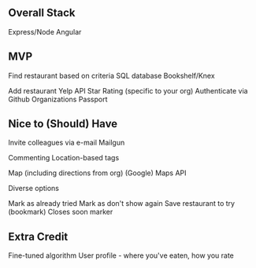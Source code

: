 ## Overall Stack ##
Express/Node
Angular

## MVP ##

Find restaurant based on criteria
  SQL database
  Bookshelf/Knex

Add restaurant
  Yelp API
Star Rating (specific to your org)
Authenticate via Github Organizations
  Passport

## Nice to (Should) Have ##

Invite colleagues via e-mail
  Mailgun

Commenting
Location-based tags

Map (including directions from org)
  (Google) Maps API

Diverse options

Mark as already tried
Mark as don't show again
Save restaurant to try (bookmark)
Closes soon marker

## Extra Credit ##

Fine-tuned algorithm
User profile - where you've eaten, how you rate